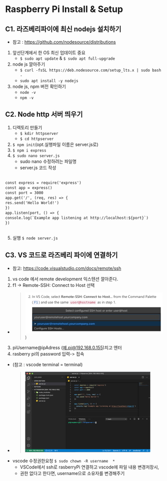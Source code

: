 Raspberry Pi Install & Setup
============================

C1. 라즈베리파이에 최신 nodejs 설치하기
--------------------------------
* 참고 : <https://github.com/nodesource/distributions>

1. 앞선단계에서 한 OS 최신 업데이트 중요 
   * ```$ sudo apt update``` & ```$ sudo apt full-upgrade```
2. node js 깔아주기
   * ```$ curl -fsSL https://deb.nodesource.com/setup_lts.x | sudo bash -```
   * ```sudo apt install -y nodejs```
3. node js, npm 버전 확인하기
   * ```node -v```
   * ```npm -v```

C2. Node http 서버 띄우기
-----------------------
1. 디렉토리 만들기
   * ```$ kdir httpserver```
   * ```$ cd httpserver```
2. ```$ npm init```(opt.실행파일 이름은 server.js로)
3. ```$ npm i express```
4. ```$ sudo nano server.js``` 
   * sudo nano 수정하려는 파일명
   * server.js 코드 작성
<pre>
<code>
const express = require('express')
const app = express()
const port = 3000
app.get('/', (req, res) => {
res.send('Hello World!')
})
app.listen(port, () => {
console.log(`Example app listening at http://localhost:${port}`)
})
</code>
</pre>
5. 실행  ```$ node server.js```
  
C3. VS 코드로 라즈베리 파이에 연결하기
------------------------------
* 참고: <https://code.visualstudio.com/docs/remote/ssh>
1. vs code 에서 remote development 익스텐션 깔아준다.
2. f1 -> Remote-SSH: Connect to Host 선택
* > ![c_3_4](https://github.com/criticalspectacle/collaboration/blob/main/RasberryInstallSetup/img/c_3_4.png?raw=true))
3. piUsername@ipAdress (예.pi@192.168.0.155)치고 엔터
4. rasberry pi의 password 입력-> 접속
* (참고 : vscode terminal = terminal)
* > <img width="400" alt="c_3_2" src="https://github.com/criticalspectacle/collaboration/blob/main/RasberryInstallSetup/img/c_3_2.png?raw=true">

- vscode 수정권한요청 ```$ sudo chown -R username  *```
  + VSCode에서 ssh로 rasberryPi 연결하고 vscode에 파일 내용 변경저장시,
  + 권한 없다고 한다면, username으로 소유자를 변경해주기 


